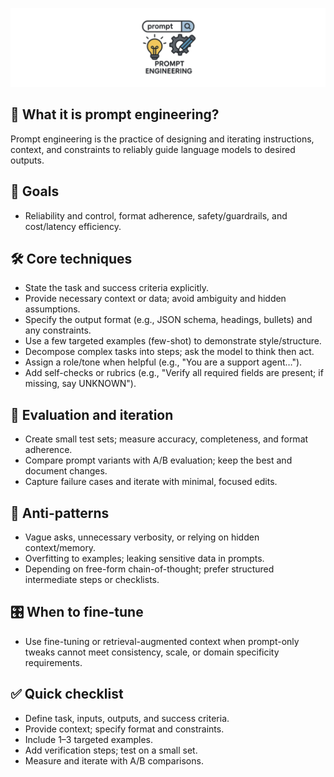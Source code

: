 ![Prompt Engineering](docs/assets/prompt-engineering.png)

## 🧠️ What it is prompt engineering?
Prompt engineering is the practice of designing and iterating instructions, context, and constraints to reliably guide language models to desired outputs.

## 🎯 Goals
- Reliability and control, format adherence, safety/guardrails, and cost/latency efficiency.

## 🛠️ Core techniques
- State the task and success criteria explicitly.
- Provide necessary context or data; avoid ambiguity and hidden assumptions.
- Specify the output format (e.g., JSON schema, headings, bullets) and any constraints.
- Use a few targeted examples (few-shot) to demonstrate style/structure.
- Decompose complex tasks into steps; ask the model to think then act.
- Assign a role/tone when helpful (e.g., "You are a support agent…").
- Add self-checks or rubrics (e.g., "Verify all required fields are present; if missing, say UNKNOWN").

## 🧪 Evaluation and iteration
- Create small test sets; measure accuracy, completeness, and format adherence.
- Compare prompt variants with A/B evaluation; keep the best and document changes.
- Capture failure cases and iterate with minimal, focused edits.

## 🚫 Anti-patterns
- Vague asks, unnecessary verbosity, or relying on hidden context/memory.
- Overfitting to examples; leaking sensitive data in prompts.
- Depending on free-form chain-of-thought; prefer structured intermediate steps or checklists.

## 🎛️ When to fine-tune
- Use fine-tuning or retrieval-augmented context when prompt-only tweaks cannot meet consistency, scale, or domain specificity requirements.

## ✅ Quick checklist
- Define task, inputs, outputs, and success criteria.
- Provide context; specify format and constraints.
- Include 1–3 targeted examples.
- Add verification steps; test on a small set.
- Measure and iterate with A/B comparisons.
